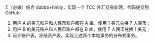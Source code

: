 7.（必做）结合 dubbo+hmily，实现一个 TCC 外汇交易处理，代码提交到 GitHub:
1) 用户 A 的美元账户和人民币账户都在 A 库，使用 1 美元兑换 7 人民币 ;
2) 用户 B 的美元账户和人民币账户都在 B 库，使用 7 人民币兑换 1 美元 ;
3) 设计账户表，冻结资产表，实现上述两个本地事务的分布式事务。
